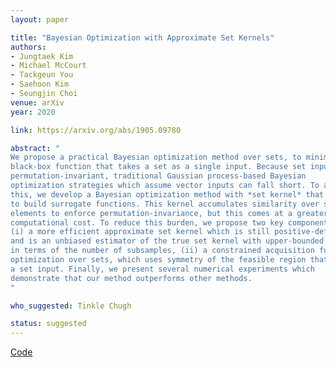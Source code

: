 ```yaml
---
layout: paper

title: "Bayesian Optimization with Approximate Set Kernels"
authors:
- Jungtaek Kim
- Michael McCourt
- Tackgeun You
- Saehoon Kim
- Seungjin Choi
venue: arXiv
year: 2020

link: https://arxiv.org/abs/1905.09780

abstract: "
We propose a practical Bayesian optimization method over sets, to minimize a
black-box function that takes a set as a single input. Because set inputs are
permutation-invariant, traditional Gaussian process-based Bayesian
optimization strategies which assume vector inputs can fall short. To address
this, we develop a Bayesian optimization method with *set kernel* that is used
to build surrogate functions. This kernel accumulates similarity over set
elements to enforce permutation-invariance, but this comes at a greater 
computational cost. To reduce this burden, we propose two key components: 
(i) a more efficient approximate set kernel which is still positive-definite
and is an unbiased estimator of the true set kernel with upper-bounded variance
in terms of the number of subsamples, (ii) a constrained acquisition function
optimization over sets, which uses symmetry of the feasible region that defines
a set input. Finally, we present several numerical experiments which
demonstrate that our method outperforms other methods. 
"

who_suggested: Tinkle Chugh

status: suggested
---
```

[Code](https://github.com/jungtaekkim/bayeso)
